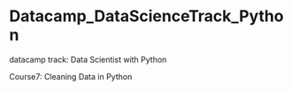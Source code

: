 # Datacamp_DataScienceTrack_Python
datacamp track: Data Scientist with Python

Course7: Cleaning Data in Python
